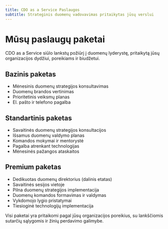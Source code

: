 ```yaml
---
title: CDO as a Service Paslaugos
subtitle: Strateginis duomenų vadovavimas pritaikytas jūsų verslui
---
```


# Mūsų paslaugų paketai

CDO as a Service siūlo lankstų požiūrį į duomenų lyderystę, pritaikytą jūsų organizacijos dydžiui, poreikiams ir biudžetui.

## Bazinis paketas

* Mėnesinis duomenų strategijos konsultavimas
* Duomenų brandos vertinimas
* Prioritetinis veiksmų planas
* El. pašto ir telefono pagalba

## Standartinis paketas

* Savaitinės duomenų strategijos konsultacijos
* Išsamus duomenų valdymo planas
* Komandos mokymai ir mentorystė
* Pagalba atrenkant technologijas
* Mėnesinės pažangos ataskaitos

## Premium paketas

* Dedikuotas duomenų direktorius (dalinis etatas)
* Savaitinės sesijos vietoje
* Pilna duomenų strategijos implementacija
* Duomenų komandos formavimas ir valdymas
* Vykdomojo lygio pristatymai
* Tiesioginė technologijų implementacija

Visi paketai yra pritaikomi pagal jūsų organizacijos poreikius, su lankščiomis sutarčių sąlygomis ir žinių perdavimo galimybe. 